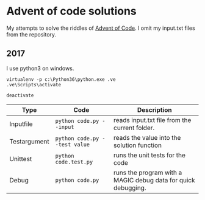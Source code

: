 # Advent of code solutions

My attempts to solve the riddles of [Advent of Code](http://adventofcode.com).
I omit my input.txt files from the repository.

## 2017

I use python3 on windows.

```batch
virtualenv -p c:\Python36\python.exe .ve
.ve\Scripts\activate

deactivate
```

Type | Code | Description
---- | ---- | ----
Inputfile | `python code.py --input` | reads input.txt file from the current folder.
Testargument | `python code.py --test value` | reads the value into the solution function
Unittest | `python code.test.py` | runs the unit tests for the code
Debug | `python code.py` | runs the program with a MAGIC debug data for quick debugging.
